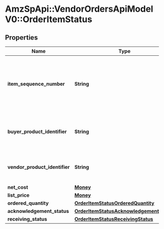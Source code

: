 # AmzSpApi::VendorOrdersApiModelV0::OrderItemStatus

## Properties
Name | Type | Description | Notes
------------ | ------------- | ------------- | -------------
**item_sequence_number** | **String** | Numbering of the item on the purchase order. The first item will be 1, the second 2, and so on. | 
**buyer_product_identifier** | **String** | Buyer&#x27;s Standard Identification Number (ASIN) of an item. | [optional] 
**vendor_product_identifier** | **String** | The vendor selected product identification of the item. | [optional] 
**net_cost** | [**Money**](Money.md) |  | [optional] 
**list_price** | [**Money**](Money.md) |  | [optional] 
**ordered_quantity** | [**OrderItemStatusOrderedQuantity**](OrderItemStatusOrderedQuantity.md) |  | [optional] 
**acknowledgement_status** | [**OrderItemStatusAcknowledgementStatus**](OrderItemStatusAcknowledgementStatus.md) |  | [optional] 
**receiving_status** | [**OrderItemStatusReceivingStatus**](OrderItemStatusReceivingStatus.md) |  | [optional] 

